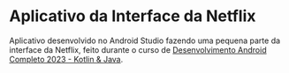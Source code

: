 # Aplicativo da Interface da Netflix

Aplicativo desenvolvido no Android Studio fazendo uma pequena parte da interface da Netflix, feito durante o curso de [Desenvolvimento Android Completo 2023 - Kotlin & Java](https://www.udemy.com/course/desenvolvimento-android-completo/).